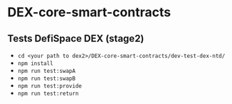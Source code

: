 # DEX-core-smart-contracts

## Tests DefiSpace DEX (stage2)

* `cd <your path to dex2>/DEX-core-smart-contracts/dev-test-dex-ntd/`
* `npm install`
* `npm run test:swapA`
* `npm run test:swapB`
* `npm run test:provide`
* `npm run test:return`
